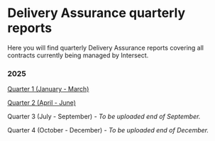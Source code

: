 # Delivery Assurance quarterly reports

Here you will find quarterly Delivery Assurance reports covering all contracts currently being managed by Intersect.

### 2025

[Quarter 1 (January - March)](https://drive.google.com/file/d/1vB1bR8s6uFCnXar6bJg2Yr0IOYZEzwJH/view?usp=drive_link)

[Quarter 2 (April - June)](https://drive.google.com/file/d/1cf52Co3YT4TVlcwt6A2c54_HlXXYBdIQ/view?usp=drive_link)

Quarter 3 (July - September) - _To be uploaded end of September._

Quarter 4 (October - December) - _To be uploaded end of December._

